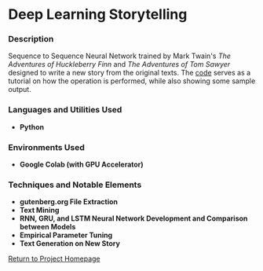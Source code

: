 <h1> Deep Learning Storytelling </h1>

<h3> Description </h3>

Sequence to Sequence Neural Network trained by Mark Twain's <i>The Adventures of Huckleberry Finn</i> and <i>The Adventures of Tom Sawyer</i> designed to write a new story from the original texts. The [code](https://github.com/kharmer9/NLP_Neural_Network/blob/main/IST664_Tutorial.ipynb) serves as a tutorial on how the operation is performed, while also showing some sample output.

<h3>Languages and Utilities Used</h3>

- <b>Python</b> 

<h3>Environments Used </h3>

- <b>Google Colab (with GPU Accelerator)</b>

<h3>Techniques and Notable Elements</h3>

- <b>gutenberg.org File Extraction</b>
- <b>Text Mining</b>
- <b>RNN, GRU, and LSTM Neural Network Development and Comparison between Models</b>
- <b>Empirical Parameter Tuning</b>
- <b>Text Generation on New Story</b>

[Return to Project Homepage](https://github.com/kharmer9/kharmer9/blob/main/README.md)
